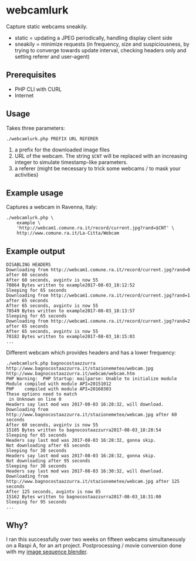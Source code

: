 # webcamlurk

Capture static webcams sneakily.

* static = updating a JPEG periodically, handling display client side
* sneakily = minimize requests (in frequency, size and suspiciousness, by trying to converge towards update interval, checking headers only and setting referer and user-agent)

## Prerequisites

* PHP CLI with CURL
* Internet

## Usage

Takes three parameters: 

```
./webcamlurk.php PREFIX URL REFERER
```

1. a prefix for the downloaded image files
2. URL of the webcam. The string `$CNT` will be replaced with an increasing integer to simulate timestamp-like parameters.
3. a referer (might be necessary to trick some webcams / to mask your activities)

## Example usage

Captures a webcam in Ravenna, Italy:

```
./webcamlurk.php \
    example \
    'http://webcam1.comune.ra.it/record/current.jpg?rand=$CNT' \
    http://www.comune.ra.it/La-Citta/Webcam
```

## Example output

```
DISABLING HEADERS
Downloading from http://webcam1.comune.ra.it/record/current.jpg?rand=0 after 60 seconds
After 60 seconds, avgintv is now 55
70864 Bytes written to example2017-08-03_18:12:52
Sleeping for 65 seconds
Downloading from http://webcam1.comune.ra.it/record/current.jpg?rand=1 after 65 seconds
After 65 seconds, avgintv is now 55
70549 Bytes written to example2017-08-03_18:13:57
Sleeping for 65 seconds
Downloading from http://webcam1.comune.ra.it/record/current.jpg?rand=2 after 65 seconds
After 65 seconds, avgintv is now 55
70182 Bytes written to example2017-08-03_18:15:03
...
```

Different webcam which provides headers and has a lower frequency:

```
./webcamlurk.php bagnocostaazzurra http://www.bagnocostaazzurra.it/stazionemeteo/webcam.jpg http://www.bagnocostaazzurra.it/webcam/webcam.htm
PHP Warning:  PHP Startup: mailparse: Unable to initialize module
Module compiled with module API=20151012
PHP    compiled with module API=20160303
These options need to match
 in Unknown on line 0
Headers say last mod was 2017-08-03 16:28:32, will download.
Downloading from http://www.bagnocostaazzurra.it/stazionemeteo/webcam.jpg after 60 seconds
After 60 seconds, avgintv is now 55
15105 Bytes written to bagnocostaazzurra2017-08-03_18:28:54
Sleeping for 65 seconds
Headers say last mod was 2017-08-03 16:28:32, gonna skip.
Not downloading after 65 seconds
Sleeping for 30 seconds
Headers say last mod was 2017-08-03 16:28:32, gonna skip.
Not downloading after 95 seconds
Sleeping for 30 seconds
Headers say last mod was 2017-08-03 16:30:32, will download.
Downloading from http://www.bagnocostaazzurra.it/stazionemeteo/webcam.jpg after 125 seconds
After 125 seconds, avgintv is now 85
15162 Bytes written to bagnocostaazzurra2017-08-03_18:31:00
Sleeping for 95 seconds
...
```

## Why?

I ran this successfully over two weeks on fifteen webcams simultaneously on a Raspi A, for an art project.
Postprocessing / movie conversion done with my [image sequence blender](https://github.com/bikubi/image-sequence-blender).
